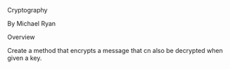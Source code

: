 Cryptography

By Michael Ryan

Overview

Create a method that encrypts a message that cn also be decrypted when given a key.